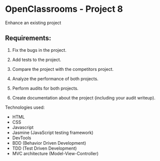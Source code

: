 # OpenClassrooms - Project 8
Enhance an existing project
## Requirements:

1. Fix the bugs in the project.

2. Add tests to the project.

3. Compare the project with the competitors project.

4. Analyze the performance of both projects.

5. Perform audits for both projects.

6. Create documentation about the project (including your audit writeup).

Technologies used:

* HTML
* CSS
* Javascript
* Jasmine (JavaScript testing framework)
* DevTools
* BDD (Behavior Driven Development)
* TDD (Test Driven Development)
* MVC architecture (Model-View-Controller)